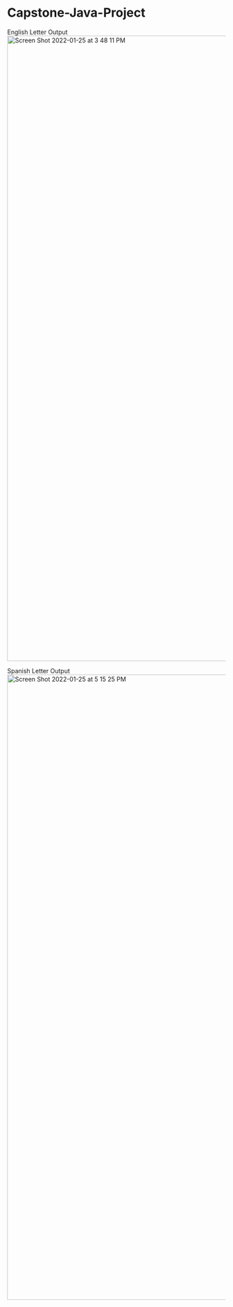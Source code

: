 # Capstone-Java-Project

English Letter Output
<img width="1440" alt="Screen Shot 2022-01-25 at 3 48 11 PM" src="https://user-images.githubusercontent.com/47227896/151110095-2389f317-b79b-4cea-bcc1-c02e876d5f3a.png">

Spanish Letter Output
<img width="1440" alt="Screen Shot 2022-01-25 at 5 15 25 PM" src="https://user-images.githubusercontent.com/47227896/151110239-cbde5d56-8989-4710-a0fa-dcda2acca301.png">
